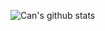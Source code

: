 ![Can's github stats](https://github-readme-stats.vercel.app/api?username=can-sevin&show_icons=true&theme=midnight-purple&count_private=true)
